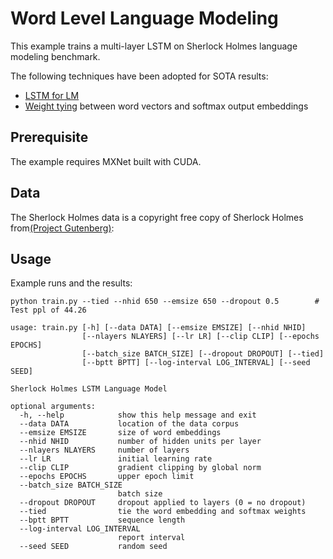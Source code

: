 <!--- Licensed to the Apache Software Foundation (ASF) under one -->
<!--- or more contributor license agreements.  See the NOTICE file -->
<!--- distributed with this work for additional information -->
<!--- regarding copyright ownership.  The ASF licenses this file -->
<!--- to you under the Apache License, Version 2.0 (the -->
<!--- "License"); you may not use this file except in compliance -->
<!--- with the License.  You may obtain a copy of the License at -->

<!---   http://www.apache.org/licenses/LICENSE-2.0 -->

<!--- Unless required by applicable law or agreed to in writing, -->
<!--- software distributed under the License is distributed on an -->
<!--- "AS IS" BASIS, WITHOUT WARRANTIES OR CONDITIONS OF ANY -->
<!--- KIND, either express or implied.  See the License for the -->
<!--- specific language governing permissions and limitations -->
<!--- under the License. -->

Word Level Language Modeling
===========
This example trains a multi-layer LSTM on Sherlock Holmes language modeling benchmark.

The following techniques have been adopted for SOTA results:
- [LSTM for LM](https://arxiv.org/pdf/1409.2329.pdf)
- [Weight tying](https://arxiv.org/abs/1608.05859) between word vectors and softmax output embeddings

## Prerequisite
The example requires MXNet built with CUDA.

## Data
The Sherlock Holmes data is a copyright free copy of Sherlock Holmes from[(Project Gutenberg)](http://www.gutenberg.org/cache/epub/1661/pg1661.txt):

## Usage
Example runs and the results:

```
python train.py --tied --nhid 650 --emsize 650 --dropout 0.5        # Test ppl of 44.26
```

```
usage: train.py [-h] [--data DATA] [--emsize EMSIZE] [--nhid NHID]
                [--nlayers NLAYERS] [--lr LR] [--clip CLIP] [--epochs EPOCHS]
                [--batch_size BATCH_SIZE] [--dropout DROPOUT] [--tied]
                [--bptt BPTT] [--log-interval LOG_INTERVAL] [--seed SEED]

Sherlock Holmes LSTM Language Model

optional arguments:
  -h, --help            show this help message and exit
  --data DATA           location of the data corpus
  --emsize EMSIZE       size of word embeddings
  --nhid NHID           number of hidden units per layer
  --nlayers NLAYERS     number of layers
  --lr LR               initial learning rate
  --clip CLIP           gradient clipping by global norm
  --epochs EPOCHS       upper epoch limit
  --batch_size BATCH_SIZE
                        batch size
  --dropout DROPOUT     dropout applied to layers (0 = no dropout)
  --tied                tie the word embedding and softmax weights
  --bptt BPTT           sequence length
  --log-interval LOG_INTERVAL
                        report interval
  --seed SEED           random seed
```



